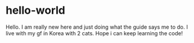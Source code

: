 # hello-world

Hello. I am really new here and just doing what the guide says me to do. 
I live with my gf in Korea with 2 cats.
Hope i can keep learning the code! 
